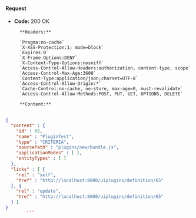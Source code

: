 #### Request

* **Code:** 200 OK

        **Headers:**

        `Pragma:no-cache`
        `X-XSS-Protection:1; mode=block`
        `Expires:0`
        `X-Frame-Options:DENY`
        `X-Content-Type-Options:nosniff`
        `Access-Control-Allow-Headers:authorization, content-type, scope`
        `Access-Control-Max-Age:3600`
        `Content-Type:application/json;charset=UTF-8`
        `Access-Control-Allow-Origin:*`
        `Cache-Control:no-cache, no-store, max-age=0, must-revalidate`
        `Access-Control-Allow-Methods:POST, PUT, GET, OPTIONS, DELETE`

        **Content:**

```json
    
{
  "content" : {
    "id" : 65,
    "name" : "PluginTest",
    "type" : "CRITERIA",
    "sourcePath" : "plugins/new/bundle.js",
    "applicationModes" : [ ],
    "entityTypes" : [ ]
  },
  "links" : [ {
    "rel" : "self",
    "href" : "http://localhost:8080/uiplugins/definition/65"
  }, {
    "rel" : "update",
    "href" : "http://localhost:8080/uiplugins/definition/65"
  } ]
}
        ```
